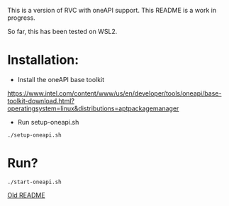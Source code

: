 This is a version of RVC with oneAPI support. This README is a work in progress.

So far, this has been tested on WSL2.

# Installation:

- Install the oneAPI base toolkit

https://www.intel.com/content/www/us/en/developer/tools/oneapi/base-toolkit-download.html?operatingsystem=linux&distributions=aptpackagemanager

- Run setup-oneapi.sh

`./setup-oneapi.sh`

# Run?

`./start-oneapi.sh`

[Old README](/README_old.md)